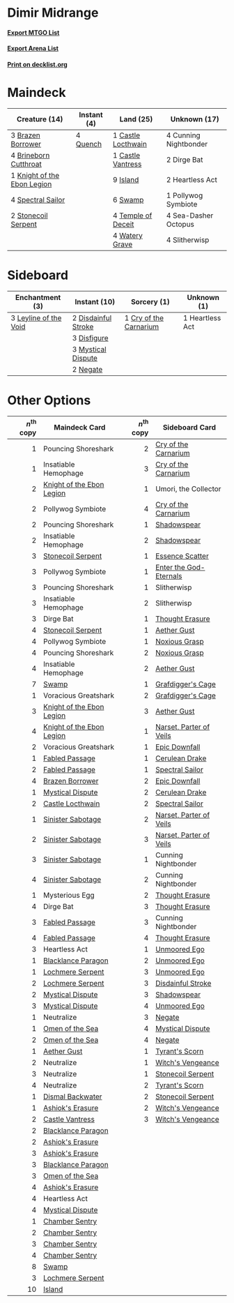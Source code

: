 # Dimir Midrange

#### [Export MTGO List](../collection/Dimir%20Midrange/Dimir%20Midrange.txt)
#### [Export Arena List](../collection/Dimir%20Midrange/Dimir%20Midrange_arena.txt)
#### [Print on decklist.org](http://decklist.org/?deckmain=3%09Brazen%20Borrower%0A4%09Brineborn%20Cutthroat%0A1%09Castle%20Locthwain%0A1%09Castle%20Vantress%0A4%09Cunning%20Nightbonder%0A2%09Dirge%20Bat%0A2%09Heartless%20Act%0A9%09Island%0A1%09Knight%20of%20the%20Ebon%20Legion%0A1%09Pollywog%20Symbiote%0A4%09Quench%0A4%09Sea-Dasher%20Octopus%0A4%09Slitherwisp%0A4%09Spectral%20Sailor%0A2%09Stonecoil%20Serpent%0A6%09Swamp%0A4%09Temple%20of%20Deceit%0A4%09Watery%20Grave&deckside=1%09Cry%20of%20the%20Carnarium%0A2%09Disdainful%20Stroke%0A3%09Disfigure%0A1%09Heartless%20Act%0A3%09Leyline%20of%20the%20Void%0A3%09Mystical%20Dispute%0A2%09Negate)
# Maindeck

|                                            Creature (14)                                             |                                    Instant (4)                                    |                                          Land (25)                                          |    Unknown (17)     |
|------------------------------------------------------------------------------------------------------|-----------------------------------------------------------------------------------|---------------------------------------------------------------------------------------------|---------------------|
|3 [Brazen Borrower](http://gatherer.wizards.com/Pages/Card/Details.aspx?multiverseid=473001)          |4 [Quench](http://gatherer.wizards.com/Pages/Card/Details.aspx?multiverseid=457192)|1 [Castle Locthwain](http://gatherer.wizards.com/Pages/Card/Details.aspx?multiverseid=473203)|4 Cunning Nightbonder|
|4 [Brineborn Cutthroat](http://gatherer.wizards.com/Pages/Card/Details.aspx?multiverseid=466804)      |                                                                                   |1 [Castle Vantress](http://gatherer.wizards.com/Pages/Card/Details.aspx?multiverseid=473204) |2 Dirge Bat          |
|1 [Knight of the Ebon Legion](http://gatherer.wizards.com/Pages/Card/Details.aspx?multiverseid=466859)|                                                                                   |9 [Island](http://gatherer.wizards.com/Pages/Card/Details.aspx?multiverseid=439857)          |2 Heartless Act      |
|4 [Spectral Sailor](http://gatherer.wizards.com/Pages/Card/Details.aspx?multiverseid=466830)          |                                                                                   |6 [Swamp](http://gatherer.wizards.com/Pages/Card/Details.aspx?multiverseid=439858)           |1 Pollywog Symbiote  |
|2 [Stonecoil Serpent](http://gatherer.wizards.com/Pages/Card/Details.aspx?multiverseid=473197)        |                                                                                   |4 [Temple of Deceit](http://gatherer.wizards.com/Pages/Card/Details.aspx?multiverseid=373734)|4 Sea-Dasher Octopus |
|                                                                                                      |                                                                                   |4 [Watery Grave](http://gatherer.wizards.com/Pages/Card/Details.aspx?multiverseid=405114)    |4 Slitherwisp        |


# Sideboard

|                                        Enchantment (3)                                         |                                         Instant (10)                                         |                                           Sorcery (1)                                           |  Unknown (1)  |
|------------------------------------------------------------------------------------------------|----------------------------------------------------------------------------------------------|-------------------------------------------------------------------------------------------------|---------------|
|3 [Leyline of the Void](http://gatherer.wizards.com/Pages/Card/Details.aspx?multiverseid=107682)|2 [Disdainful Stroke](http://gatherer.wizards.com/Pages/Card/Details.aspx?multiverseid=420705)|1 [Cry of the Carnarium](http://gatherer.wizards.com/Pages/Card/Details.aspx?multiverseid=457214)|1 Heartless Act|
|                                                                                                |3 [Disfigure](http://gatherer.wizards.com/Pages/Card/Details.aspx?multiverseid=442076)        |                                                                                                 |               |
|                                                                                                |3 [Mystical Dispute](http://gatherer.wizards.com/Pages/Card/Details.aspx?multiverseid=473020) |                                                                                                 |               |
|                                                                                                |2 [Negate](http://gatherer.wizards.com/Pages/Card/Details.aspx?multiverseid=423707)           |                                                                                                 |               |


# Other Options

|*n*<sup>th</sup> copy|                                           Maindeck Card                                            |*n*<sup>th</sup> copy|                                          Sideboard Card                                          |
|--------------------:|----------------------------------------------------------------------------------------------------|--------------------:|--------------------------------------------------------------------------------------------------|
|                    1|Pouncing Shoreshark                                                                                 |                    2|[Cry of the Carnarium](http://gatherer.wizards.com/Pages/Card/Details.aspx?multiverseid=457214)   |
|                    1|Insatiable Hemophage                                                                                |                    3|[Cry of the Carnarium](http://gatherer.wizards.com/Pages/Card/Details.aspx?multiverseid=457214)   |
|                    2|[Knight of the Ebon Legion](http://gatherer.wizards.com/Pages/Card/Details.aspx?multiverseid=466859)|                    1|Umori, the Collector                                                                              |
|                    2|Pollywog Symbiote                                                                                   |                    4|[Cry of the Carnarium](http://gatherer.wizards.com/Pages/Card/Details.aspx?multiverseid=457214)   |
|                    2|Pouncing Shoreshark                                                                                 |                    1|[Shadowspear](http://gatherer.wizards.com/Pages/Card/Details.aspx?multiverseid=476487)            |
|                    2|Insatiable Hemophage                                                                                |                    2|[Shadowspear](http://gatherer.wizards.com/Pages/Card/Details.aspx?multiverseid=476487)            |
|                    3|[Stonecoil Serpent](http://gatherer.wizards.com/Pages/Card/Details.aspx?multiverseid=473197)        |                    1|[Essence Scatter](http://gatherer.wizards.com/Pages/Card/Details.aspx?multiverseid=426754)        |
|                    3|Pollywog Symbiote                                                                                   |                    1|[Enter the God-Eternals](http://gatherer.wizards.com/Pages/Card/Details.aspx?multiverseid=461123) |
|                    3|Pouncing Shoreshark                                                                                 |                    1|Slitherwisp                                                                                       |
|                    3|Insatiable Hemophage                                                                                |                    2|Slitherwisp                                                                                       |
|                    3|Dirge Bat                                                                                           |                    1|[Thought Erasure](http://gatherer.wizards.com/Pages/Card/Details.aspx?multiverseid=452956)        |
|                    4|[Stonecoil Serpent](http://gatherer.wizards.com/Pages/Card/Details.aspx?multiverseid=473197)        |                    1|[Aether Gust](http://gatherer.wizards.com/Pages/Card/Details.aspx?multiverseid=466796)            |
|                    4|Pollywog Symbiote                                                                                   |                    1|[Noxious Grasp](http://gatherer.wizards.com/Pages/Card/Details.aspx?multiverseid=466864)          |
|                    4|Pouncing Shoreshark                                                                                 |                    2|[Noxious Grasp](http://gatherer.wizards.com/Pages/Card/Details.aspx?multiverseid=466864)          |
|                    4|Insatiable Hemophage                                                                                |                    2|[Aether Gust](http://gatherer.wizards.com/Pages/Card/Details.aspx?multiverseid=466796)            |
|                    7|[Swamp](http://gatherer.wizards.com/Pages/Card/Details.aspx?multiverseid=439858)                    |                    1|[Grafdigger's Cage](http://gatherer.wizards.com/Pages/Card/Details.aspx?multiverseid=278452)      |
|                    1|Voracious Greatshark                                                                                |                    2|[Grafdigger's Cage](http://gatherer.wizards.com/Pages/Card/Details.aspx?multiverseid=278452)      |
|                    3|[Knight of the Ebon Legion](http://gatherer.wizards.com/Pages/Card/Details.aspx?multiverseid=466859)|                    3|[Aether Gust](http://gatherer.wizards.com/Pages/Card/Details.aspx?multiverseid=466796)            |
|                    4|[Knight of the Ebon Legion](http://gatherer.wizards.com/Pages/Card/Details.aspx?multiverseid=466859)|                    1|[Narset, Parter of Veils](http://gatherer.wizards.com/Pages/Card/Details.aspx?multiverseid=460988)|
|                    2|Voracious Greatshark                                                                                |                    1|[Epic Downfall](http://gatherer.wizards.com/Pages/Card/Details.aspx?multiverseid=473047)          |
|                    1|[Fabled Passage](http://gatherer.wizards.com/Pages/Card/Details.aspx?multiverseid=473206)           |                    1|[Cerulean Drake](http://gatherer.wizards.com/Pages/Card/Details.aspx?multiverseid=466807)         |
|                    2|[Fabled Passage](http://gatherer.wizards.com/Pages/Card/Details.aspx?multiverseid=473206)           |                    1|[Spectral Sailor](http://gatherer.wizards.com/Pages/Card/Details.aspx?multiverseid=466830)        |
|                    4|[Brazen Borrower](http://gatherer.wizards.com/Pages/Card/Details.aspx?multiverseid=473001)          |                    2|[Epic Downfall](http://gatherer.wizards.com/Pages/Card/Details.aspx?multiverseid=473047)          |
|                    1|[Mystical Dispute](http://gatherer.wizards.com/Pages/Card/Details.aspx?multiverseid=473020)         |                    2|[Cerulean Drake](http://gatherer.wizards.com/Pages/Card/Details.aspx?multiverseid=466807)         |
|                    2|[Castle Locthwain](http://gatherer.wizards.com/Pages/Card/Details.aspx?multiverseid=473203)         |                    2|[Spectral Sailor](http://gatherer.wizards.com/Pages/Card/Details.aspx?multiverseid=466830)        |
|                    1|[Sinister Sabotage](http://gatherer.wizards.com/Pages/Card/Details.aspx?multiverseid=452804)        |                    2|[Narset, Parter of Veils](http://gatherer.wizards.com/Pages/Card/Details.aspx?multiverseid=460988)|
|                    2|[Sinister Sabotage](http://gatherer.wizards.com/Pages/Card/Details.aspx?multiverseid=452804)        |                    3|[Narset, Parter of Veils](http://gatherer.wizards.com/Pages/Card/Details.aspx?multiverseid=460988)|
|                    3|[Sinister Sabotage](http://gatherer.wizards.com/Pages/Card/Details.aspx?multiverseid=452804)        |                    1|Cunning Nightbonder                                                                               |
|                    4|[Sinister Sabotage](http://gatherer.wizards.com/Pages/Card/Details.aspx?multiverseid=452804)        |                    2|Cunning Nightbonder                                                                               |
|                    1|Mysterious Egg                                                                                      |                    2|[Thought Erasure](http://gatherer.wizards.com/Pages/Card/Details.aspx?multiverseid=452956)        |
|                    4|Dirge Bat                                                                                           |                    3|[Thought Erasure](http://gatherer.wizards.com/Pages/Card/Details.aspx?multiverseid=452956)        |
|                    3|[Fabled Passage](http://gatherer.wizards.com/Pages/Card/Details.aspx?multiverseid=473206)           |                    3|Cunning Nightbonder                                                                               |
|                    4|[Fabled Passage](http://gatherer.wizards.com/Pages/Card/Details.aspx?multiverseid=473206)           |                    4|[Thought Erasure](http://gatherer.wizards.com/Pages/Card/Details.aspx?multiverseid=452956)        |
|                    3|Heartless Act                                                                                       |                    1|[Unmoored Ego](http://gatherer.wizards.com/Pages/Card/Details.aspx?multiverseid=452962)           |
|                    1|[Blacklance Paragon](http://gatherer.wizards.com/Pages/Card/Details.aspx?multiverseid=473041)       |                    2|[Unmoored Ego](http://gatherer.wizards.com/Pages/Card/Details.aspx?multiverseid=452962)           |
|                    1|[Lochmere Serpent](http://gatherer.wizards.com/Pages/Card/Details.aspx?multiverseid=473157)         |                    3|[Unmoored Ego](http://gatherer.wizards.com/Pages/Card/Details.aspx?multiverseid=452962)           |
|                    2|[Lochmere Serpent](http://gatherer.wizards.com/Pages/Card/Details.aspx?multiverseid=473157)         |                    3|[Disdainful Stroke](http://gatherer.wizards.com/Pages/Card/Details.aspx?multiverseid=420705)      |
|                    2|[Mystical Dispute](http://gatherer.wizards.com/Pages/Card/Details.aspx?multiverseid=473020)         |                    3|[Shadowspear](http://gatherer.wizards.com/Pages/Card/Details.aspx?multiverseid=476487)            |
|                    3|[Mystical Dispute](http://gatherer.wizards.com/Pages/Card/Details.aspx?multiverseid=473020)         |                    4|[Unmoored Ego](http://gatherer.wizards.com/Pages/Card/Details.aspx?multiverseid=452962)           |
|                    1|Neutralize                                                                                          |                    3|[Negate](http://gatherer.wizards.com/Pages/Card/Details.aspx?multiverseid=423707)                 |
|                    1|[Omen of the Sea](http://gatherer.wizards.com/Pages/Card/Details.aspx?multiverseid=476309)          |                    4|[Mystical Dispute](http://gatherer.wizards.com/Pages/Card/Details.aspx?multiverseid=473020)       |
|                    2|[Omen of the Sea](http://gatherer.wizards.com/Pages/Card/Details.aspx?multiverseid=476309)          |                    4|[Negate](http://gatherer.wizards.com/Pages/Card/Details.aspx?multiverseid=423707)                 |
|                    1|[Aether Gust](http://gatherer.wizards.com/Pages/Card/Details.aspx?multiverseid=466796)              |                    1|[Tyrant's Scorn](http://gatherer.wizards.com/Pages/Card/Details.aspx?multiverseid=461152)         |
|                    2|Neutralize                                                                                          |                    1|[Witch's Vengeance](http://gatherer.wizards.com/Pages/Card/Details.aspx?multiverseid=473073)      |
|                    3|Neutralize                                                                                          |                    1|[Stonecoil Serpent](http://gatherer.wizards.com/Pages/Card/Details.aspx?multiverseid=473197)      |
|                    4|Neutralize                                                                                          |                    2|[Tyrant's Scorn](http://gatherer.wizards.com/Pages/Card/Details.aspx?multiverseid=461152)         |
|                    1|[Dismal Backwater](http://gatherer.wizards.com/Pages/Card/Details.aspx?multiverseid=420908)         |                    2|[Stonecoil Serpent](http://gatherer.wizards.com/Pages/Card/Details.aspx?multiverseid=473197)      |
|                    1|[Ashiok's Erasure](http://gatherer.wizards.com/Pages/Card/Details.aspx?multiverseid=476294)         |                    2|[Witch's Vengeance](http://gatherer.wizards.com/Pages/Card/Details.aspx?multiverseid=473073)      |
|                    2|[Castle Vantress](http://gatherer.wizards.com/Pages/Card/Details.aspx?multiverseid=473204)          |                    3|[Witch's Vengeance](http://gatherer.wizards.com/Pages/Card/Details.aspx?multiverseid=473073)      |
|                    2|[Blacklance Paragon](http://gatherer.wizards.com/Pages/Card/Details.aspx?multiverseid=473041)       |                     |                                                                                                  |
|                    2|[Ashiok's Erasure](http://gatherer.wizards.com/Pages/Card/Details.aspx?multiverseid=476294)         |                     |                                                                                                  |
|                    3|[Ashiok's Erasure](http://gatherer.wizards.com/Pages/Card/Details.aspx?multiverseid=476294)         |                     |                                                                                                  |
|                    3|[Blacklance Paragon](http://gatherer.wizards.com/Pages/Card/Details.aspx?multiverseid=473041)       |                     |                                                                                                  |
|                    3|[Omen of the Sea](http://gatherer.wizards.com/Pages/Card/Details.aspx?multiverseid=476309)          |                     |                                                                                                  |
|                    4|[Ashiok's Erasure](http://gatherer.wizards.com/Pages/Card/Details.aspx?multiverseid=476294)         |                     |                                                                                                  |
|                    4|Heartless Act                                                                                       |                     |                                                                                                  |
|                    4|[Mystical Dispute](http://gatherer.wizards.com/Pages/Card/Details.aspx?multiverseid=473020)         |                     |                                                                                                  |
|                    1|[Chamber Sentry](http://gatherer.wizards.com/Pages/Card/Details.aspx?multiverseid=452982)           |                     |                                                                                                  |
|                    2|[Chamber Sentry](http://gatherer.wizards.com/Pages/Card/Details.aspx?multiverseid=452982)           |                     |                                                                                                  |
|                    3|[Chamber Sentry](http://gatherer.wizards.com/Pages/Card/Details.aspx?multiverseid=452982)           |                     |                                                                                                  |
|                    4|[Chamber Sentry](http://gatherer.wizards.com/Pages/Card/Details.aspx?multiverseid=452982)           |                     |                                                                                                  |
|                    8|[Swamp](http://gatherer.wizards.com/Pages/Card/Details.aspx?multiverseid=439858)                    |                     |                                                                                                  |
|                    3|[Lochmere Serpent](http://gatherer.wizards.com/Pages/Card/Details.aspx?multiverseid=473157)         |                     |                                                                                                  |
|                   10|[Island](http://gatherer.wizards.com/Pages/Card/Details.aspx?multiverseid=439857)                   |                     |                                                                                                  |

